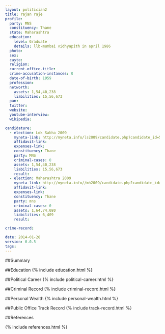 ```yaml
---
layout: politician2
title: rajan raje
profile: 
  party: MNS
  constituency: Thane
  state: Maharashtra
  education: 
    level: Graduate
    details: llb-mumbai vidhyapith in april 1986
  photo: 
  sex: 
  caste: 
  religion: 
  current-office-title: 
  crime-accusation-instances: 0
  date-of-birth: 1959
  profession: 
  networth: 
    assets: 1,54,40,238
    liabilities: 15,56,673
  pan: 
  twitter: 
  website: 
  youtube-interview: 
  wikipedia: 

candidature: 
  - election: Lok Sabha 2009
    myneta-link: http://myneta.info/ls2009/candidate.php?candidate_id=5352
    affidavit-link: 
    expenses-link: 
    constituency: Thane 
    party: MNS
    criminal-cases: 0
    assets: 1,54,40,238
    liabilities: 15,56,673
    result:  
  - election: Maharashtra 2009
    myneta-link: http://myneta.info//mh2009/candidate.php?candidate_id=2312
    affidavit-link: 
    expenses-link: 
    constituency: Thane 
    party: mns
    criminal-cases: 0
    assets: 1,64,74,080
    liabilities: 6,409
    result:  

crime-record: 

date: 2014-01-28
version: 0.0.5
tags: 
---
```

##Summary


##Education
{% include education.html %}


##Political Career
{% include political-career.html %}


##Criminal Record
{% include criminal-record.html %}


##Personal Wealth
{% include personal-wealth.html %}


##Public Office Track Record
{% include track-record.html %}


##References


{% include references.html %}